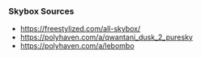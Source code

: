 ### Skybox Sources

* https://freestylized.com/all-skybox/
* https://polyhaven.com/a/qwantani_dusk_2_puresky
* https://polyhaven.com/a/lebombo